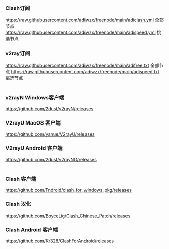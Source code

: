 ### Clash订阅
 https://raw.githubusercontent.com/adiwzx/freenode/main/adiclash.yml 全部节点 
 https://raw.githubusercontent.com/adiwzx/freenode/main/adispeed.yml 挑选节点 

### v2ray订阅
 https://raw.githubusercontent.com/adiwzx/freenode/main/adifree.txt 全部节点 
 https://raw.githubusercontent.com/adiwzx/freenode/main/adispeed.txt 挑选节点 
#
### v2rayN Windows客户端
 https://github.com/2dust/v2rayN/releases
### V2rayU MacOS 客户端
 https://github.com/yanue/V2rayU/releases
### V2rayU Android 客户端
 https://github.com/2dust/v2rayNG/releases
#
### Clash 客户端
 https://github.com/Fndroid/clash_for_windows_pkg/releases
### Clash 汉化
 https://github.com/BoyceLig/Clash_Chinese_Patch/releases
### Clash Android 客户端
 https://github.com/Kr328/ClashForAndroid/releases
